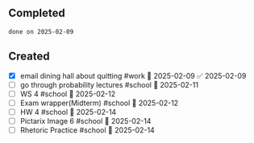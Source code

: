 
## Completed

```tasks
done on 2025-02-09
```

## Created
- [x] email dining hall about quitting #work 📅 2025-02-09 ✅ 2025-02-09
- [ ] go through probability lectures #school 📅 2025-02-11
- [ ] WS 4 #school 📅 2025-02-12
- [ ] Exam wrapper(Midterm) #school 📅 2025-02-12
- [ ] HW 4 #school 📅 2025-02-14
- [ ] Pictarix Image 6 #school 📅 2025-02-14
- [ ] Rhetoric Practice #school 📅 2025-02-14
